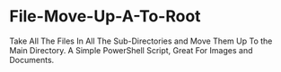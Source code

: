 # File-Move-Up-A-To-Root
Take All The Files In All The Sub-Directories and Move Them Up To the Main Directory.  A Simple PowerShell Script, Great For Images and Documents.
